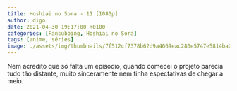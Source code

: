```yaml
---
title: Hoshiai no Sora - 11 [1080p]
author: digo
date: 2021-04-30 19:17:00 +0100
categories: [Fansubbing, Hoshiai no Sora]
tags: [anime, séries]
image: ./assets/img/thumbnails/7f512cf7378b62d9a4669eac280e5747e5814ba0.jpeg
---
```


Nem acredito que só falta um episódio, quando comecei o projeto parecia tudo tão distante, muito sinceramente nem tinha espectativas de chegar a meio.